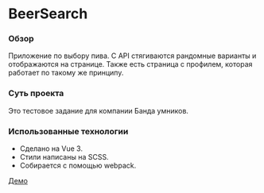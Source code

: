 # BeerSearch

### Обзор

Приложение по выбору пива. С API стягиваются рандомные варианты и отображаются на странице.
Также есть страница с профилем, которая работает по такому же принципу.

### Суть проекта

Это тестовое задание для компании Банда умников.

### Использованные технологии

- Сделано на Vue 3.
- Стили написаны на SCSS.
- Собирается с помощью webpack.

[Демо](https://gendrarium-beer-search.herokuapp.com/)
